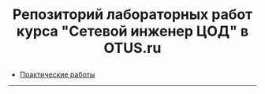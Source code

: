 # <p style="text-align: center;">Репозиторий лабораторных работ курса "Сетевой инженер ЦОД" в OTUS.ru</p>
- [Практические работы](labs/)
-------------
